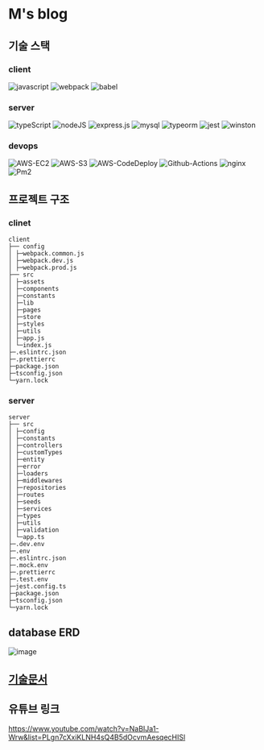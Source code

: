 # M's blog

## 기술 스택

### client

![javascript](https://img.shields.io/badge/javascript-%23F7DF1E.svg?style=for-the-badge&logo=javascript&logoColor=black)
![webpack](https://img.shields.io/badge/webpack-%238DD6F9.svg?style=for-the-badge&logo=webpack&logoColor=black)
![babel](https://img.shields.io/badge/webpack-%23F9DC3E.svg?style=for-the-badge&logo=webpack&logoColor=black)

### server

![typeScript](https://img.shields.io/badge/typescript-007ACC.svg?style=for-the-badge&logo=typescript&logoColor=white)
![nodeJS](https://img.shields.io/badge/node.js-43853D.svg?style=for-the-badge&logo=node.js&logoColor=white)
![express.js](https://img.shields.io/badge/express.js-404d59.svg?style=for-the-badge&logo=express&logoColor=61DAFB)
![mysql](https://img.shields.io/badge/mysql-00f.svg?style=for-the-badge&logo=mysql&logoColor=white)
![typeorm](https://img.shields.io/badge/typeorm-262627.svg?style=for-the-badge&logo=typeorm&logoColor=white)
![jest](https://img.shields.io/badge/jest-C21325.svg?style=for-the-badge&logo=jest&logoColor=white)
![winston](https://img.shields.io/badge/winston-black.svg?style=for-the-badge)

### devops

![AWS-EC2](https://img.shields.io/badge/AWS_EC2-FF9900.svg?style=for-the-badge&logo=amazon-aws&logoColor=white)
![AWS-S3](https://img.shields.io/badge/AWS_S3-FF9900.svg?style=for-the-badge&logo=amazon-aws&logoColor=white)
![AWS-CodeDeploy](https://img.shields.io/badge/AWS_CodeDeploy-FF9900.svg?style=for-the-badge&logo=amazon-aws&logoColor=white)
![Github-Actions](https://img.shields.io/badge/Github_Actions-2088FF.svg?style=for-the-badge&logo=github-actions&logoColor=white)
![nginx](https://img.shields.io/badge/nginx-009639.svg?style=for-the-badge&logo=nginx&logoColor=white)
![Pm2](https://img.shields.io/badge/pm2-2B037A.svg?style=for-the-badge&logo=pm2&logoColor=white)

## 프로젝트 구조

### clinet

```
client
├── config
│ ├─webpack.common.js
│ ├─webpack.dev.js
│ ├─webpack.prod.js
├── src
│ ├─assets
│ ├─components
│ ├─constants
│ ├─lib
│ ├─pages
│ ├─store
│ ├─styles
│ ├─utils
│ ├─app.js
│ └─index.js
├─.eslintrc.json
├─.prettierrc
├─package.json
├─tsconfig.json
└─yarn.lock
```

### server

```
server
├── src
│ ├─config
│ ├─constants
│ ├─controllers
│ ├─customTypes
│ ├─entity
│ ├─error
│ ├─loaders
│ ├─middlewares
│ ├─repositories
│ ├─routes
│ ├─seeds
│ ├─services
│ ├─types
│ ├─utils
│ ├─validation
│ └─app.ts
├─.dev.env
├─.env
├─.eslintrc.json
├─.mock.env
├─.prettierrc
├─.test.env
├─jest.config.ts
├─package.json
├─tsconfig.json
└─yarn.lock
```

## database ERD

![image](https://user-images.githubusercontent.com/57904979/140915275-782b58bc-133b-4712-ba7f-8aea07086bc3.png)

## [기술문서](https://github.com/yoonminsang/blog-vanilla/wiki)

## 유튜브 링크
https://www.youtube.com/watch?v=NaBIJa1-Wrw&list=PLgn7cXxiKLNH4sQ4B5dOcvmAesqecHISl
